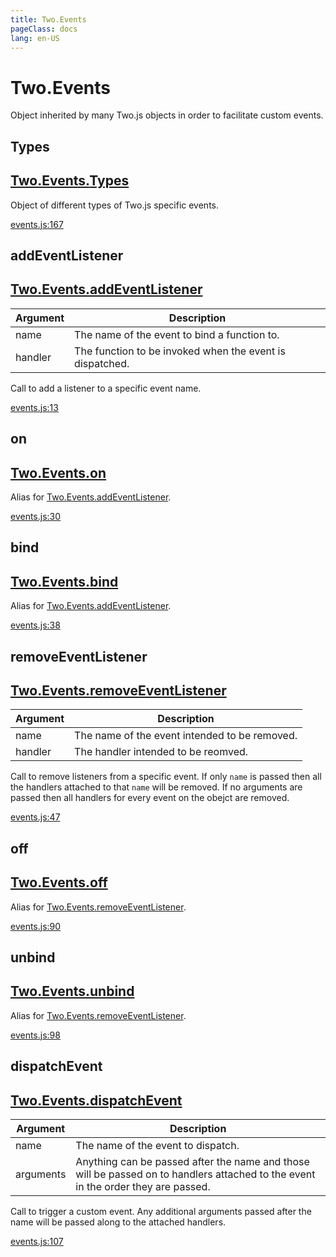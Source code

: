 ```yaml
---
title: Two.Events
pageClass: docs
lang: en-US
---
```


# Two.Events



Object inherited by many Two.js objects in order to facilitate custom events.


<div class="meta">
  <custom-button text="Source" type="source" href="https://github.com/jonobr1/two.js/blob/main/src/events.js" />
</div>







<div class="static member ">

## Types

<h2 class="longname" aria-hidden="true"><a href="#Types"><span class="prefix">Two.Events.</span><span class="shortname">Types</span></a></h2>










<div class="properties">

Object of different types of Two.js specific events.

</div>










<div class="meta">

  <a class="lineno" target="_blank" rel="noopener noreferrer" href="https://github.com/jonobr1/two.js/blob/main/src/events.js#L167">
    events.js:167
  </a>

</div>




</div>



<div class="instance function ">

## addEventListener

<h2 class="longname" aria-hidden="true"><a href="#addEventListener"><span class="prefix">Two.Events.</span><span class="shortname">addEventListener</span></a></h2>












<div class="params">

| Argument | Description |
| ---- | ----------- |
|  name  | The name of the event to bind a function to. |
|  handler  | The function to be invoked when the event is dispatched. |
</div>




<div class="description">

Call to add a listener to a specific event name.

</div>





<div class="meta">

  <a class="lineno" target="_blank" rel="noopener noreferrer" href="https://github.com/jonobr1/two.js/blob/main/src/events.js#L13">
    events.js:13
  </a>

</div>




</div>



<div class="instance function ">

## on

<h2 class="longname" aria-hidden="true"><a href="#on"><span class="prefix">Two.Events.</span><span class="shortname">on</span></a></h2>















<div class="description">

Alias for [Two.Events.addEventListener](/docs/events/#addeventlistener).

</div>





<div class="meta">

  <a class="lineno" target="_blank" rel="noopener noreferrer" href="https://github.com/jonobr1/two.js/blob/main/src/events.js#L30">
    events.js:30
  </a>

</div>




</div>



<div class="instance function ">

## bind

<h2 class="longname" aria-hidden="true"><a href="#bind"><span class="prefix">Two.Events.</span><span class="shortname">bind</span></a></h2>















<div class="description">

Alias for [Two.Events.addEventListener](/docs/events/#addeventlistener).

</div>





<div class="meta">

  <a class="lineno" target="_blank" rel="noopener noreferrer" href="https://github.com/jonobr1/two.js/blob/main/src/events.js#L38">
    events.js:38
  </a>

</div>




</div>



<div class="instance function ">

## removeEventListener

<h2 class="longname" aria-hidden="true"><a href="#removeEventListener"><span class="prefix">Two.Events.</span><span class="shortname">removeEventListener</span></a></h2>












<div class="params">

| Argument | Description |
| ---- | ----------- |
|  name  | The name of the event intended to be removed. |
|  handler  | The handler intended to be reomved. |
</div>




<div class="description">

Call to remove listeners from a specific event. If only `name` is passed then all the handlers attached to that `name` will be removed. If no arguments are passed then all handlers for every event on the obejct are removed.

</div>





<div class="meta">

  <a class="lineno" target="_blank" rel="noopener noreferrer" href="https://github.com/jonobr1/two.js/blob/main/src/events.js#L47">
    events.js:47
  </a>

</div>




</div>



<div class="instance function ">

## off

<h2 class="longname" aria-hidden="true"><a href="#off"><span class="prefix">Two.Events.</span><span class="shortname">off</span></a></h2>















<div class="description">

Alias for [Two.Events.removeEventListener](/docs/events/#removeeventlistener).

</div>





<div class="meta">

  <a class="lineno" target="_blank" rel="noopener noreferrer" href="https://github.com/jonobr1/two.js/blob/main/src/events.js#L90">
    events.js:90
  </a>

</div>




</div>



<div class="instance function ">

## unbind

<h2 class="longname" aria-hidden="true"><a href="#unbind"><span class="prefix">Two.Events.</span><span class="shortname">unbind</span></a></h2>















<div class="description">

Alias for [Two.Events.removeEventListener](/docs/events/#removeeventlistener).

</div>





<div class="meta">

  <a class="lineno" target="_blank" rel="noopener noreferrer" href="https://github.com/jonobr1/two.js/blob/main/src/events.js#L98">
    events.js:98
  </a>

</div>




</div>



<div class="instance function ">

## dispatchEvent

<h2 class="longname" aria-hidden="true"><a href="#dispatchEvent"><span class="prefix">Two.Events.</span><span class="shortname">dispatchEvent</span></a></h2>












<div class="params">

| Argument | Description |
| ---- | ----------- |
|  name  | The name of the event to dispatch. |
|  arguments  | Anything can be passed after the name and those will be passed on to handlers attached to the event in the order they are passed. |
</div>




<div class="description">

Call to trigger a custom event. Any additional arguments passed after the name will be passed along to the attached handlers.

</div>





<div class="meta">

  <a class="lineno" target="_blank" rel="noopener noreferrer" href="https://github.com/jonobr1/two.js/blob/main/src/events.js#L107">
    events.js:107
  </a>

</div>




</div>


